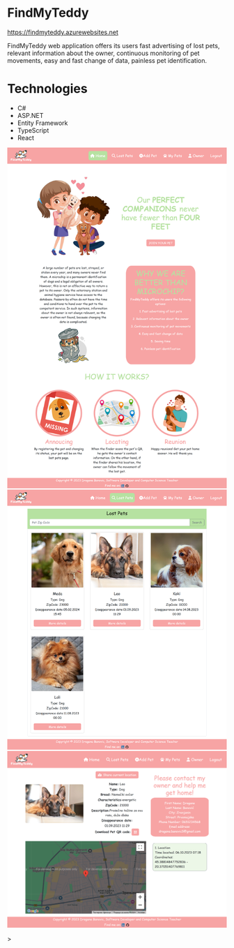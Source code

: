 # FindMyTeddy
<a href="https://findmyteddy.azurewebsites.net">https://findmyteddy.azurewebsites.net<a>
<p align="start">
  FindMyTeddy web application offers its users fast advertising of lost pets, relevant information about the owner, continuous monitoring of pet movements, easy and fast change of data, painless pet identification.
</p>


# Technologies
<ul>
  <li>C#</li>
  <li>ASP.NET</li>
  <li>Entity Framework</li>
  <li>TypeScript</li>
  <li>React</li>
</ul>
<p align="center">
  <img src="findmyteddy-home-2.png"  alt="Pocetna" width="700"/>
  <img src="findmyteddy-lostpets.png" alt="Iygubljeni ljubimci" width="700" />
   <img src="findmyteddy-pet.png" alt="Ljubimac" width="700" />
</p>>





